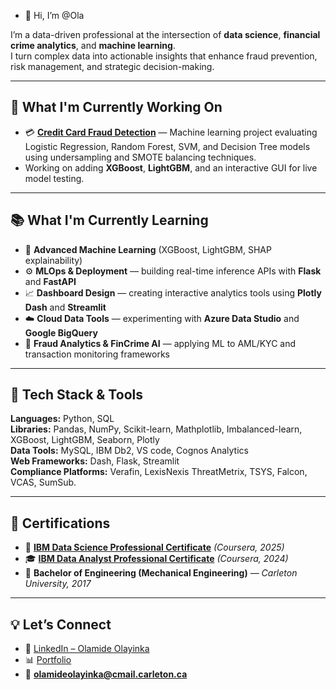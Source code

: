 - 👋 Hi, I’m @Ola
 
I’m a data-driven professional at the intersection of **data science**, **financial crime analytics**, and **machine learning**.  
I turn complex data into actionable insights that enhance fraud prevention, risk management, and strategic decision-making.  

---

## 💼 What I'm Currently Working On
- 💳 **[Credit Card Fraud Detection](https://github.com/kodexl/CreditCardFraudDetection)** — Machine learning project evaluating Logistic Regression, Random Forest, SVM, and Decision Tree models using undersampling and SMOTE balancing techniques.  
- Working on adding **XGBoost**, **LightGBM**, and an interactive GUI for live model testing.  

---

## 📚 What I'm Currently Learning
- 🧠 **Advanced Machine Learning** (XGBoost, LightGBM, SHAP explainability)  
- ⚙️ **MLOps & Deployment** — building real-time inference APIs with **Flask** and **FastAPI**  
- 📈 **Dashboard Design** — creating interactive analytics tools using **Plotly Dash** and **Streamlit**  
- ☁️ **Cloud Data Tools** — experimenting with **Azure Data Studio** and **Google BigQuery**  
- 🔐 **Fraud Analytics & FinCrime AI** — applying ML to AML/KYC and transaction monitoring frameworks
   
---

## 🧰 Tech Stack & Tools
**Languages:** Python, SQL  
**Libraries:** Pandas, NumPy, Scikit-learn, Mathplotlib, Imbalanced-learn, XGBoost, LightGBM, Seaborn, Plotly  
**Data Tools:** MySQL, IBM Db2, VS code, Cognos Analytics   
**Web Frameworks:** Dash, Flask, Streamlit  
**Compliance Platforms:** Verafin, LexisNexis ThreatMetrix, TSYS, Falcon, VCAS, SumSub.

---

## 🌱 Certifications
- 📜 **[IBM Data Science Professional Certificate](https://coursera.org/share/e417bd4c4d0c262ebc337f34a198ea7a)** *(Coursera, 2025)* 
- 🎓 **[IBM Data Analyst Professional Certificate](https://coursera.org/share/28fa2967e5b2c6b9621a3f2912f1587a)** *(Coursera, 2024)*  
- 🧮 **Bachelor of Engineering (Mechanical Engineering)** — *Carleton University, 2017*  

---

## 💡 Let’s Connect
- 💼 [LinkedIn – Olamide Olayinka](https://www.linkedin.com/in/olamideolayinka/)  
- 📊 [Portfolio](https://kodexl.github.io/olamideolayinka/)  
- 📧 **olamideolayinka@cmail.carleton.ca**
<!---
KodeXL/KodeXL is a ✨ special ✨ repository because its `README.md` (this file) appears on your GitHub profile.
You can click the Preview link to take a look at your changes.
--->
